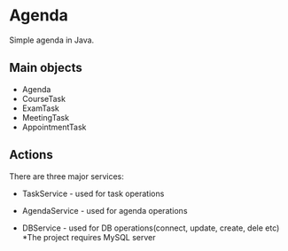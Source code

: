 # Agenda

Simple agenda in Java.

## Main objects
* Agenda
* CourseTask
* ExamTask
* MeetingTask
* AppointmentTask

## Actions
There are three major services:
* TaskService - used for task operations

* AgendaService - used for agenda operations

* DBService - used for DB operations(connect, update, create, dele etc)
    *The project requires MySQL server